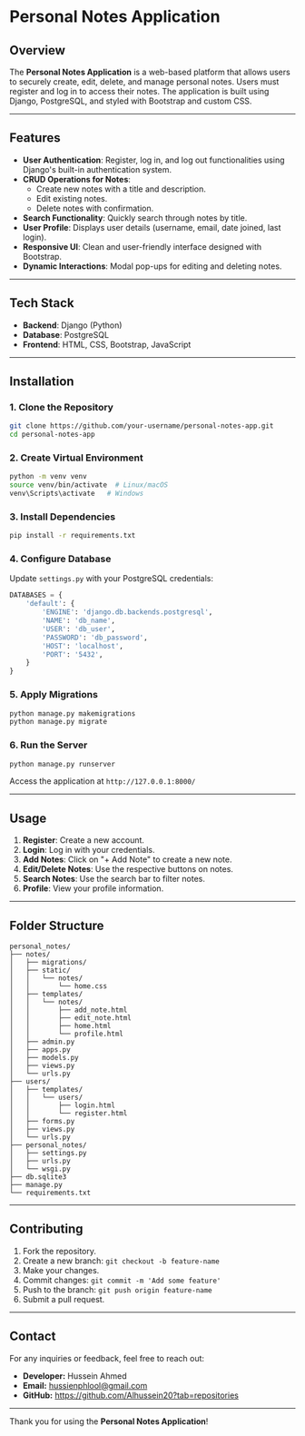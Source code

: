 # Personal Notes Application

## Overview
The **Personal Notes Application** is a web-based platform that allows users to securely create, edit, delete, and manage personal notes. 
Users must register and log in to access their notes. The application is built using Django, PostgreSQL, and styled with Bootstrap and custom CSS.

---

## Features

- **User Authentication**: Register, log in, and log out functionalities using Django's built-in authentication system.
- **CRUD Operations for Notes**:
  - Create new notes with a title and description.
  - Edit existing notes.
  - Delete notes with confirmation.
- **Search Functionality**: Quickly search through notes by title.
- **User Profile**: Displays user details (username, email, date joined, last login).
- **Responsive UI**: Clean and user-friendly interface designed with Bootstrap.
- **Dynamic Interactions**: Modal pop-ups for editing and deleting notes.

---

## Tech Stack

- **Backend**: Django (Python)
- **Database**: PostgreSQL
- **Frontend**: HTML, CSS, Bootstrap, JavaScript

---

## Installation

### 1. Clone the Repository
```bash
git clone https://github.com/your-username/personal-notes-app.git
cd personal-notes-app
```

### 2. Create Virtual Environment
```bash
python -m venv venv
source venv/bin/activate  # Linux/macOS
venv\Scripts\activate   # Windows
```

### 3. Install Dependencies
```bash
pip install -r requirements.txt
```

### 4. Configure Database
Update `settings.py` with your PostgreSQL credentials:
```python
DATABASES = {
    'default': {
        'ENGINE': 'django.db.backends.postgresql',
        'NAME': 'db_name',
        'USER': 'db_user',
        'PASSWORD': 'db_password',
        'HOST': 'localhost',
        'PORT': '5432',
    }
}
```

### 5. Apply Migrations
```bash
python manage.py makemigrations
python manage.py migrate
```

### 6. Run the Server
```bash
python manage.py runserver
```
Access the application at `http://127.0.0.1:8000/`

---

## Usage

1. **Register**: Create a new account.
2. **Login**: Log in with your credentials.
3. **Add Notes**: Click on "+ Add Note" to create a new note.
4. **Edit/Delete Notes**: Use the respective buttons on notes.
5. **Search Notes**: Use the search bar to filter notes.
6. **Profile**: View your profile information.

---

## Folder Structure
```
personal_notes/
├── notes/
│   ├── migrations/
│   ├── static/
│   │   └── notes/
│   │       └── home.css
│   ├── templates/
│   │   └── notes/
│   │       ├── add_note.html
│   │       ├── edit_note.html
│   │       ├── home.html
│   │       └── profile.html
│   ├── admin.py
│   ├── apps.py
│   ├── models.py
│   ├── views.py
│   └── urls.py
├── users/
│   ├── templates/
│   │   └── users/
│   │       ├── login.html
│   │       └── register.html
│   ├── forms.py
│   ├── views.py
│   └── urls.py
├── personal_notes/
│   ├── settings.py
│   ├── urls.py
│   └── wsgi.py
├── db.sqlite3
├── manage.py
└── requirements.txt
```

---

## Contributing

1. Fork the repository.
2. Create a new branch: `git checkout -b feature-name`
3. Make your changes.
4. Commit changes: `git commit -m 'Add some feature'`
5. Push to the branch: `git push origin feature-name`
6. Submit a pull request.
---

## Contact

For any inquiries or feedback, feel free to reach out:

- **Developer:** Hussein Ahmed 
- **Email:** hussienphlool@gmail.com 
- **GitHub:** https://github.com/Alhussein20?tab=repositories

---

Thank you for using the **Personal Notes Application**!

